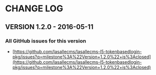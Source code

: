 # CHANGE LOG

## VERSION 1.2.0 - 2016-05-11

### All GitHub issues for this version
* [https://github.com/lasallecms/lasallecms-l5-tokenbasedlogin-pkg/issues?q=milestone%3A%22Version+1.2.0%22+is%3Aclosed](https://github.com/lasallecms/lasallecms-l5-tokenbasedlogin-pkg/issues?q=milestone%3A%22Version+1.2.0%22+is%3Aclosed)


